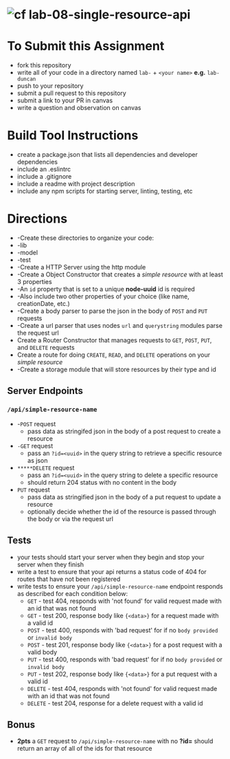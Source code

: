 ![cf](https://i.imgur.com/7v5ASc8.png) lab-08-single-resource-api
=====

# To Submit this Assignment
  * fork this repository
  * write all of your code in a directory named `lab-` + `<your name>` **e.g.** `lab-duncan`
  * push to your repository
  * submit a pull request to this repository
  * submit a link to your PR in canvas
  * write a question and observation on canvas

# Build Tool Instructions
* create a package.json that lists all dependencies and developer dependencies
* include an .eslintrc
* include a .gitignore
* include a readme with project description
* include any npm scripts for starting server, linting, testing, etc

# Directions
* -Create these directories to organize your code:
 * -lib
 * -model
 * -test
* -Create a HTTP Server using the http module
* -Create a Object Constructor that creates a _simple resource_ with at least 3 properties
 * -An `id` property that is set to a unique **node-uuid** id is required
 * -Also include two other properties of your choice (like name, creationDate, etc.)
* -Create a body parser to parse the json in the body of `POST` and `PUT` requests
* -Create a url parser that uses nodes `url` and `querystring` modules parse the request url
* Create a Router Constructor that manages requests to `GET`, `POST`, `PUT`, and `DELETE` requests
* Create a route for doing `CREATE`, `READ`, and `DELETE` operations on your _simple resource_
* -Create a storage module that will store resources by their type and id

## Server Endpoints
### `/api/simple-resource-name`
* -`POST` request
  * pass data as stringifed json in the body of a post request to create a resource
* `-GET` request
  * pass an `?id=<uuid>` in the query string to retrieve a specific resource as json
* `*****DELETE` request
  * pass an `?id=<uuid>` in the query string to delete a specific resource
  * should return 204 status with no content in the body
* `PUT` request
  * pass data as stringified json in the body of a put request to update a resource
  * optionally decide whether the id of the resource is passed through the body or via the request url

## Tests
* your tests should start your server when they begin and stop your server when they finish
* write a test to ensure that your api returns a status code of 404 for routes that have not been registered
* write tests to ensure your `/api/simple-resource-name` endpoint responds as described for each condition below:
  * `GET` - test 404, responds with 'not found' for valid request made with an id that was not found
  * `GET` - test 200, response body like `{<data>}` for a request made with a valid id
  * `POST` - test 400, responds with 'bad request' for if no `body provided` or `invalid body`
  * `POST` - test 201, response body like  `{<data>}` for a post request with a valid body
  * `PUT` - test 400, responds with 'bad request' for if no `body provided` or `invalid body`
  * `PUT` - test 202, response body like  `{<data>}` for a put request with a valid  id
  * `DELETE` - test 404, responds with 'not found' for valid request made with an id that was not found
  * `DELETE` - test 204, response for a delete request with a valid id


## Bonus
* **2pts** a `GET` request to `/api/simple-resource-name` with no **?id=** should return an array of all of the ids for that resource
